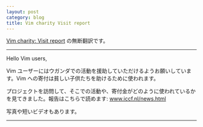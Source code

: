 ```yaml
---
layout: post
category: blog
title: Vim charity Visit report
---
```


[Vim charity: Visit report](https://groups.google.com/d/msg/vim_announce/Ou3qKX15Ma4/X2tC_8joo8AJ) の無断翻訳です。

-----

Hello Vim users,

Vim ユーザーにはウガンダでの活動を援助していただけるようお願いしています。Vim への寄付は貧しい子供たちを助けるために使われます。

プロジェクトを訪問して、そこでの活動や、寄付金がどのように使われているかを見てきました。報告はこちらで読めます: www.iccf.nl/news.html

写真や短いビデオもあります。

-----
